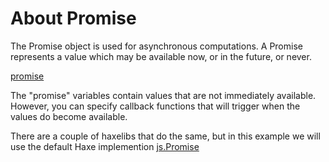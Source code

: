 # About Promise

The Promise object is used for asynchronous computations. A Promise represents a value which may be available now, or in the future, or never.

[promise](https://en.wikipedia.org/wiki/Futures_and_promises)

The "promise" variables contain values that are not immediately available. However, you can specify callback functions that will trigger when the values do become available.

There are a couple of haxelibs that do the same, but in this example we will use the default Haxe implemention [js.Promise](http://api.haxe.org/js/Promise.html)




